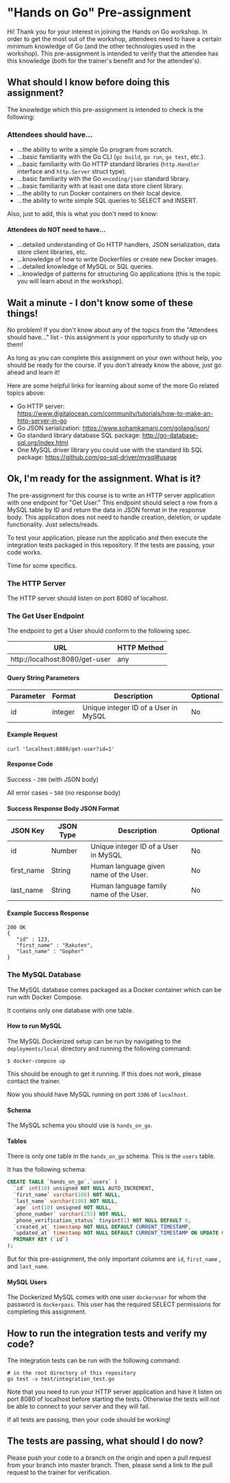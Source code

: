 # "Hands on Go" Pre-assignment

Hi! Thank you for your interest in joining the Hands on Go workshop.
In order to get the most out of the workshop, attendees need to have a certain minimum knowledge of Go (and the other technologies used in the workshop).
This pre-assignment is intended to verify that the attendee has this knowledge (both for the trainer's benefit and for the attendee's).

## What should I know before doing this assignment?

The knowledge which this pre-assignment is intended to check is the following:

### Attendees should have...
* ...the ability to write a simple Go program from scratch.
* ...basic familiarity with the Go CLI (`go build`, `go run`, `go test`, etc.).
* ...basic familiarity with Go HTTP standard libraries  (`http.Handler` interface and `http.Server` struct type).
* ...basic familiarity with the Go `encoding/json` standard library.
* ...basic familiarity with at least one data store client library.
* ...the ability to run Docker containers on their local device.
* ...the ability to write simple SQL queries to SELECT and INSERT.

Also, just to add, this is what you don't need to know:
#### Attendees do NOT need to have...

* ...detailed understanding of Go HTTP handlers, JSON serialization, data store client libraries, etc.
* ...knowledge of how to write Dockerfiles or create new Docker images.
* ...detailed knowledge of MySQL or SQL queries.
* ...knowledge of patterns for structuring Go applications (this is the topic you will learn about in the workshop).

## Wait a minute - I don't know some of these things!

No problem! 
If you don't know about any of the topics from the "Attendees should have..." list - this assignment is your opportunity to study up on them!

As long as you can complete this assignment on your own without help, you should be ready for the course.
If you don't already know the above, just go ahead and learn it!

Here are some helpful links for learning about some of the more Go related topics above:

* Go HTTP server: https://www.digitalocean.com/community/tutorials/how-to-make-an-http-server-in-go
* Go JSON serialization: https://www.sohamkamani.com/golang/json/
* Go standard library database SQL package: http://go-database-sql.org/index.html
* One MySQL driver library you could use with the standard lib SQL package: https://github.com/go-sql-driver/mysql#usage

## Ok, I'm ready for the assignment. What is it?

The pre-assignment for this course is to write an HTTP server application with one endpoint for "Get User." 
This endpoint should select a row from a MySQL table by ID and return the data in JSON format in the response body.
This application does not need to handle creation, deletion, or update functionality. Just selects/reads.

To test your application, please run the applicatio and then execute the integration tests packaged in this repository.
If the tests are passing, your code works.

Time for some specifics.

### The HTTP Server

The HTTP server should listen on port 8080 of localhost. 

### The Get User Endpoint

The endpoint to get a User should conform to the following spec.

| URL                            | HTTP Method |
|--------------------------------|-------------|
| http://localhost:8080/get-user | any         |

#### Query String Parameters

| Parameter | Format  | Description                          | Optional |
|-----------|---------|--------------------------------------|----------|
| id        | integer | Unique integer ID of a User in MySQL | No       |


#### Example Request
```
curl 'localhost:8080/get-user?id=1'
```

#### Response Code
Success - `200` (with JSON body)

All error cases - `500` (no response body)

#### Success Response Body JSON Format

| JSON Key   | JSON Type | Description                             | Optional |
|------------|-----------|-----------------------------------------|----------|
| id         | Number    | Unique integer ID of a User in MySQL    | No       |
| first_name | String    | Human language given name of the User.  | No       |
| last_name  | String    | Human language family name of the User. | No       |

#### Example Success Response

```
200 OK
{
   "id" : 123,
   "first_name" : "Rakuten",
   "last_name" : "Gopher"
}
```

### The MySQL Database

The MySQL database comes packaged as a Docker container which can be run with Docker Compose.

It contains only one database with one table.

#### How to run MySQL

The MySQL Dockerized setup can be run by navigating to the `deployments/local` directory and running the following command:

```
$ docker-compose up
```

This should be enough to get it running. 
If this does not work, please contact the trainer.

Now you should have MySQL running on port `3306` of `localhost`.

#### Schema 

The MySQL schema you should use is `hands_on_go`.

#### Tables

There is only one table in the `hands_on_go` schema. This is the `users` table.

It has the following schema:

```sql
CREATE TABLE `hands_on_go`.`users` (
  `id` int(10) unsigned NOT NULL AUTO_INCREMENT,
  `first_name` varchar(100) NOT NULL,
  `last_name` varchar(100) NOT NULL,
  `age` int(10) unsigned NOT NULL,
  `phone_number` varchar(255) NOT NULL,
  `phone_verification_status` tinyint(1) NOT NULL DEFAULT 0,
  `created_at` timestamp NOT NULL DEFAULT CURRENT_TIMESTAMP,
  `updated_at` timestamp NOT NULL DEFAULT CURRENT_TIMESTAMP ON UPDATE CURRENT_TIMESTAMP,
  PRIMARY KEY (`id`)
);
```

But for this pre-assignment, the only important columns are `id`, `first_name`
, and `last_name`.

#### MySQL Users

The Dockerized MySQL comes with one user `dockeruser` for whom the password is `dockerpass`.
This user has the required SELECT permissions for completing this assignment.

## How to run the integration tests and verify my code?

The integration tests can be run with the following command:

```
# in the root directory of this repository
go test -v test/integration_test.go
```

Note that you need to run your HTTP server application and have it listen on port 8080 of localhost before starting the tests. 
Otherwise the tests will not be able to connect to your server and they will fail.

If all tests are passing, then your code should be working!

## The tests are passing, what should I do now?

Please push your code to a branch on the origin and open a pull request from your branch into master branch.
Then, please send a link to the pull request to the trainer for verification.
